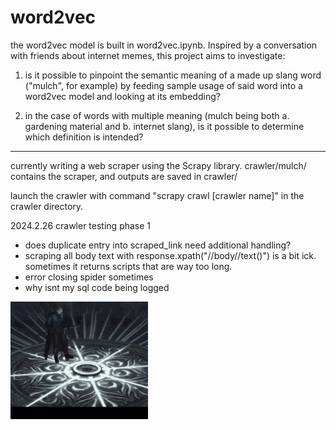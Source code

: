 # word2vec

the word2vec model is built in word2vec.ipynb. Inspired by a conversation with friends about internet memes, this project aims to investigate:

1. is it possible to pinpoint the semantic meaning of a made up slang word ("mulch", for example) by feeding sample usage of said word into a word2vec model and looking at its embedding? 

2. in the case of words with multiple meaning (mulch being both a. gardening material and b. internet slang), is it possible to determine which definition is intended?

-------

currently writing a web scraper using the Scrapy library. crawler/mulch/ contains the scraper, and outputs are saved in crawler/

launch the crawler with command "scrapy crawl [crawler name]" in the crawler directory. 


2024.2.26
crawler testing phase 1

- does duplicate entry into scraped_link need additional handling?
- scraping all body text with response.xpath("//body//text()") is a bit ick. sometimes it returns scripts that are way too long. 
- error closing spider sometimes
- why isnt my sql code being logged

![](https://github.com/zrrainer/word2vec/blob/main/why_isnt_this_working.gif)